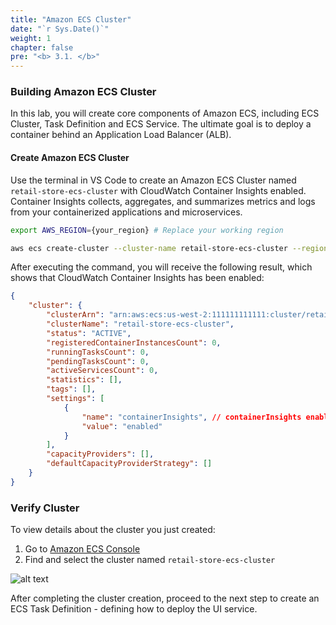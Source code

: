 ```yaml
---
title: "Amazon ECS Cluster"
date: "`r Sys.Date()`"
weight: 1
chapter: false
pre: "<b> 3.1. </b>"
---
```


### Building Amazon ECS Cluster

In this lab, you will create core components of Amazon ECS, including ECS Cluster, Task Definition and ECS Service. The ultimate goal is to deploy a container behind an Application Load Balancer (ALB).

#### Create Amazon ECS Cluster

Use the terminal in VS Code to create an Amazon ECS Cluster named `retail-store-ecs-cluster` with CloudWatch Container Insights enabled. Container Insights collects, aggregates, and summarizes metrics and logs from your containerized applications and microservices.

```bash
export AWS_REGION={your_region} # Replace your working region

aws ecs create-cluster --cluster-name retail-store-ecs-cluster --region $AWS_REGION --settings name=containerInsights,value=enabled
```

After executing the command, you will receive the following result, which shows that CloudWatch Container Insights has been enabled:

```json
{
    "cluster": {
        "clusterArn": "arn:aws:ecs:us-west-2:111111111111:cluster/retail-store-ecs-cluster",
        "clusterName": "retail-store-ecs-cluster",
        "status": "ACTIVE",
        "registeredContainerInstancesCount": 0,
        "runningTasksCount": 0,
        "pendingTasksCount": 0,
        "activeServicesCount": 0,
        "statistics": [],
        "tags": [],
        "settings": [
            {
                "name": "containerInsights", // containerInsights enabled
                "value": "enabled"
            }
        ],
        "capacityProviders": [],
        "defaultCapacityProviderStrategy": []
    }
}
```

### Verify Cluster

To view details about the cluster you just created:

1. Go to [Amazon ECS Console](https://console.aws.amazon.com/ecs/)
2. Find and select the cluster named `retail-store-ecs-cluster`

![alt text](/images/3-fundamentals/1-ecs-cluster/image-1.png)

After completing the cluster creation, proceed to the next step to create an ECS Task Definition - defining how to deploy the UI service.